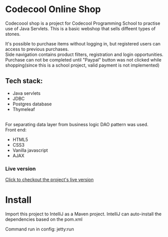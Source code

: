 
# Codecool Online Shop

Codecoool shop is a project for Codecool Programming School to practise use of Java Servlets. This is a basic webshop that sells diffeent types of stones. <br>

It's possible to purchase items without logging in, but registered users can access to previous purchases.
<br> Side navigation contains product filters, registration and login opportunities. 
<br> Purchase can not be completed until "Paypal" button was not clicked while shopping(since this is a school project, valid payment is not implemented)

## Tech stack:
 
 - Java servlets
 - JDBC
 - Postgres database
 - Thymeleaf

<br>
For separating data layer from business logic DAO pattern was used.
<br>
Front end:
 
 - HTML5
 - CSS3
 - Vanilla javascript
 - AJAX
 
 ### Live version
 <a href="https://stones-webshop.herokuapp.com">Click to checkout the project's live version</a>
 
# Install

Import this project to IntelliJ as a Maven project.
IntelliJ can auto-install the dependencies based on the pom.xml

Command run in config: jetty:run
